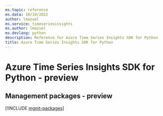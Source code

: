 ```yaml
---
ms.topic: reference
ms.data: 10/19/2022
author: lmazuel
ms.service: timeseriesinsights
ms.author: lmazuel
ms.devlang: python
description: Reference for Azure Time Series Insights SDK for Python
title: Azure Time Series Insights SDK for Python
---
```

# Azure Time Series Insights SDK for Python - preview

## Management packages - preview
[!INCLUDE [mgmt-packages](time-series-insights-mgmt-index.md)]